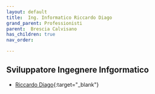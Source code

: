 ```yaml
---
layout: default
title:  Ing. Informatico Riccardo Diago
grand_parent: Professionisti
parent:  Brescia Calvisano
has_children: true
nav_order: 

---
```

## Sviluppatore Ingegnere Infgormatico
- [Riccardo Diago](https://www.ricsystem.it/guide/){:target="_blank"}

